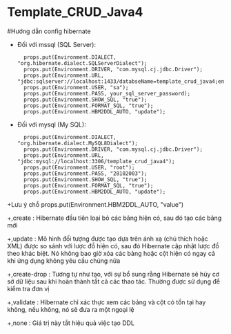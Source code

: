 # Template_CRUD_Java4

#Hướng dẫn config hibernate 

+ Đối với mssql (SQL Server):

        props.put(Environment.DIALECT, "org.hibernate.dialect.SQLServerDialect");        
        props.put(Environment.DRIVER, "com.mysql.cj.jdbc.Driver");        
        props.put(Environment.URL, "jdbc:sqlserver://localhost:1433/databseName=template_crud_java4;encrypt=true;trustServerCertificate=true");      
        props.put(Environment.USER, "sa");
        props.put(Environment.PASS, your_sql_server_password);
        props.put(Environment.SHOW_SQL, "true");
        props.put(Environment.FORMAT_SQL, "true");
        props.put(Environment.HBM2DDL_AUTO, "update");
        

+ Đối với mysql (My SQL):

        props.put(Environment.DIALECT, "org.hibernate.dialect.MySQL8Dialect");
        props.put(Environment.DRIVER, "com.mysql.cj.jdbc.Driver");
        props.put(Environment.URL, "jdbc:mysql://localhost:3306/template_crud_java4");
        props.put(Environment.USER, "root");
        props.put(Environment.PASS, "28102003");
        props.put(Environment.SHOW_SQL, "true");
        props.put(Environment.FORMAT_SQL, "true");
        props.put(Environment.HBM2DDL_AUTO, "update");
        
        
+Lưu ý chỗ props.put(Environment.HBM2DDL_AUTO, "value")

  +,create :  Hibernate đầu tiên loại bỏ các bảng hiện có, sau đó tạo các bảng mới
  
  +,update : Mô hình đối tượng được tạo dựa trên ánh xạ (chú thích hoặc XML) được so sánh với lược đồ hiện có, sau đó Hibernate cập nhật lược đồ theo khác biệt. Nó   không bao giờ xóa các bảng hoặc cột hiện có ngay cả khi ứng dụng không yêu cầu chúng nữa
  
  +,create-drop : Tương tự như tạo, với sự bổ sung rằng Hibernate sẽ hủy cơ sở dữ liệu sau khi hoàn thành tất cả các thao tác. Thường được sử dụng để kiểm tra đơn vị
  
  +,validate : Hibernate chỉ xác thực xem các bảng và cột có tồn tại hay không, nếu không, nó sẽ đưa ra một ngoại lệ
  
  +,none : Giá trị này tắt hiệu quả việc tạo DDL

